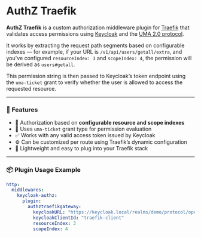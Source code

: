 # AuthZ Traefik

**AuthZ Traefik** is a custom authorization middleware plugin for [Traefik](https://traefik.io/) that validates access permissions using [Keycloak](https://www.keycloak.org/) and the [UMA 2.0 protocol](https://datatracker.ietf.org/doc/html/rfc8693).

It works by extracting the request path segments based on configurable indexes — for example, if your URL is `/v1/api/users/getall/extra`, and you've configured `resourceIndex: 3` and `scopeIndex: 4`, the permission will be derived as `users#getall`.

This permission string is then passed to Keycloak’s token endpoint using the `uma-ticket` grant to verify whether the user is allowed to access the requested resource.

---

### 🔐 Features
- 🔧 Authorization based on **configurable resource and scope indexes**
- 🔄 Uses `uma-ticket` grant type for permission evaluation
- ✅ Works with any valid access token issued by Keycloak
- ⚙️ Can be customized per route using Traefik’s dynamic configuration
- 🚀 Lightweight and easy to plug into your Traefik stack


---

### 📦 Plugin Usage Example

```yaml
http:
  middlewares:
    keycloak-authz:
      plugin:
        authztraefikgateway:
          keycloakURL: "https://keycloak.local/realms/demo/protocol/openid-connect/token"
          keycloakClientId: "traefik-client"
		  resourceIndex: 3
          scopeIndex: 4
